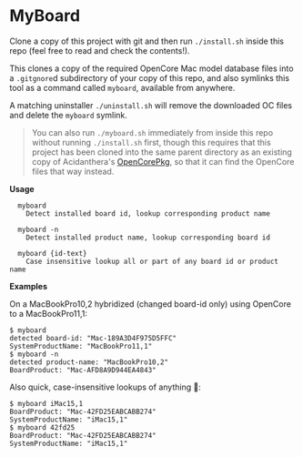 # MyBoard

Clone a copy of this project with git and then run `./install.sh` inside this repo (feel free to read and check the contents!).

This clones a copy of the required OpenCore Mac model database files into a `.gitgnore`d subdirectory of your copy of this repo, and also symlinks this tool as a command called `myboard`, available from anywhere.

A matching uninstaller `./uninstall.sh` will remove the downloaded OC files and delete the `myboard` symlink.

> You can also run `./myboard.sh` immediately from inside this repo without running `./install.sh` first, though this requires that this project has been cloned into the same parent directory as an existing copy of Acidanthera's [OpenCorePkg](https://github.com/acidanthera/OpenCorePkg), so that it can find the OpenCore files that way instead.

**Usage**

```
  myboard
    Detect installed board id, lookup corresponding product name

  myboard -n
    Detect installed product name, lookup corresponding board id

  myboard {id-text}
    Case insensitive lookup all or part of any board id or product name
```

**Examples**

On a MacBookPro10,2 hybridized (changed board-id only) using OpenCore to a MacBookPro11,1:

```
$ myboard
detected board-id: "Mac-189A3D4F975D5FFC"
SystemProductName: "MacBookPro11,1"
$ myboard -n
detected product-name: "MacBookPro10,2"
BoardProduct: "Mac-AFD8A9D944EA4843"
```

Also quick, case-insensitive lookups of anything 🥳:

```
$ myboard iMac15,1
BoardProduct: "Mac-42FD25EABCABB274"
SystemProductName: "iMac15,1"
$ myboard 42fd25
BoardProduct: "Mac-42FD25EABCABB274"
SystemProductName: "iMac15,1"
```

